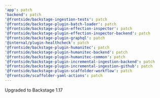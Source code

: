 ```yaml
---
'app': patch
'backend': patch
'@frontside/backstage-ingestion-tests': patch
'@frontside/backstage-plugin-batch-loader': patch
'@frontside/backstage-plugin-effection-inspector': patch
'@frontside/backstage-plugin-effection-inspector-backend': patch
'@frontside/backstage-plugin-graphql': patch
'@internal/plugin-healthcheck': patch
'@frontside/backstage-plugin-humanitec': patch
'@frontside/backstage-plugin-humanitec-backend': patch
'@frontside/backstage-plugin-humanitec-common': patch
'@frontside/backstage-plugin-incremental-ingestion-backend': patch
'@frontside/backstage-plugin-incremental-ingestion-github': patch
'@frontside/backstage-plugin-scaffolder-workflow': patch
'@frontside/scaffolder-yaml-actions': patch
---
```


Upgraded to Backstage 1.17
